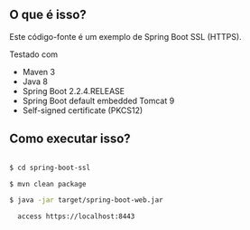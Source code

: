 ## O que é isso?
Este código-fonte é um exemplo de Spring Boot SSL (HTTPS).

Testado com
* Maven 3
* Java 8
* Spring Boot 2.2.4.RELEASE
* Spring Boot default embedded Tomcat 9
* Self-signed certificate (PKCS12)


## Como executar isso?
```bash

$ cd spring-boot-ssl

$ mvn clean package

$ java -jar target/spring-boot-web.jar

  access https://localhost:8443
```